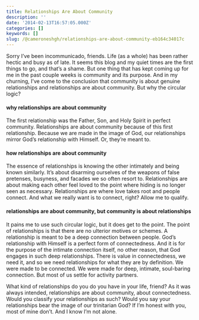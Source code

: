 ```yaml
---
title: Relationships Are About Community
description: ''
date: '2014-02-13T16:57:05.000Z'
categories: []
keywords: []
slug: /@cameroneshgh/relationships-are-about-community-eb164c34017c
---
```


Sorry I’ve been incommunicado, friends. Life (as a whole) has been rather hectic and busy as of late. It seems this blog and my quiet times are the first things to go, and that’s a shame. But one thing that has kept coming up for me in the past couple weeks is community and its purpose. And in my churning, I’ve come to the conclusion that community is about genuine relationships and relationships are about community. But why the circular logic?

#### why relationships are about community

The first relationship was the Father, Son, and Holy Spirit in perfect community. Relationships are about community because of this first relationship. Because we are made in the image of God, our relationships mirror God’s relationship with Himself. Or, they’re meant to.

#### how relationships are about community

The essence of relationships is knowing the other intimately and being known similarly. It’s about disarming ourselves of the weapons of false pretenses, busyness, and facades we so often resort to. Relationships are about making each other feel loved to the point where hiding is no longer seen as necessary. Relationships are where love takes root and people connect. And what we really want is to connect, right? Allow me to qualify.

#### relationships are about community, but community is about relationships

It pains me to use such circular logic, but it does get to the point. The point of relationships is that there are no ulterior motives or schemes. A relationship is meant to be a deep connection between people. God’s relationship with Himself is a perfect form of connectedness. And it is for the purpose of the intimate connection itself, no other reason, that God engages in such deep relationships. There is value in connectedness, we need it, and so we need relationships for what they are by definition. We were made to be connected. We were made for deep, intimate, soul-baring connection. But most of us settle for activity partners.

What kind of relationships do you do you have in your life, friend? As it was always intended, relationships are about community, about connectedness. Would you classify your relationships as such? Would you say your relationships bear the image of our trinitarian God? If I’m honest with you, most of mine don’t. And I know I’m not alone.